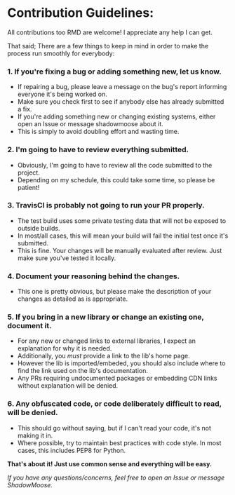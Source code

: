 # Contribution Guidelines:

All contributions too RMD are welcome! I appreciate any help I can get.

That said; There are a few things to keep in mind in order to make the process run smoothly for everybody:

### 1. If you're fixing a bug or adding something new, let us know.
* If repairing a bug, please leave a message on the bug's report informing everyone it's being worked on.
* Make sure you check first to see if anybody else has already submitted a fix.
* If you're adding something new or changing existing systems, either open an Issue or message shadowmoose about it.
* This is simply to avoid doubling effort and wasting time.

### 2. I'm going to have to review everything submitted.
* Obviously, I'm going to have to review all the code submitted to the project.
* Depending on my schedule, this could take some time, so please be patient!
  
### 3. TravisCI is probably not going to run your PR properly.
* The test build uses some private testing data that will not be exposed to outside builds.
* In most/all cases, this will mean your build will fail the initial test once it's submitted.
* This is fine. Your changes will be manually evaluated after review. Just make sure you've tested it locally.

### 4. Document your reasoning behind the changes.
* This one is pretty obvious, but please make the description of your changes as detailed as is appropriate.

### 5. If you bring in a new library or change an existing one, document it.
* For any new or changed links to external libraries, I expect an explanation for why it is needed.
* Additionally, you *must* provide a link to the lib's home page.
* However the lib is imported/embeded, you should also include where to find the link used on the lib's documentation.
* Any PRs requiring undocumented packages or embedding CDN links without explanation will be denied.

### 6. Any obfuscated code, or code deliberately difficult to read, will be denied.
* This should go without saying, but if I can't read your code, it's not making it in.
* Where possible, try to maintain best practices with code style. In most cases, this includes PEP8 for Python.

**That's about it! Just use common sense and everything will be easy.**

*If you have any questions/concerns, feel free to open an Issue or message ShadowMoose.*
